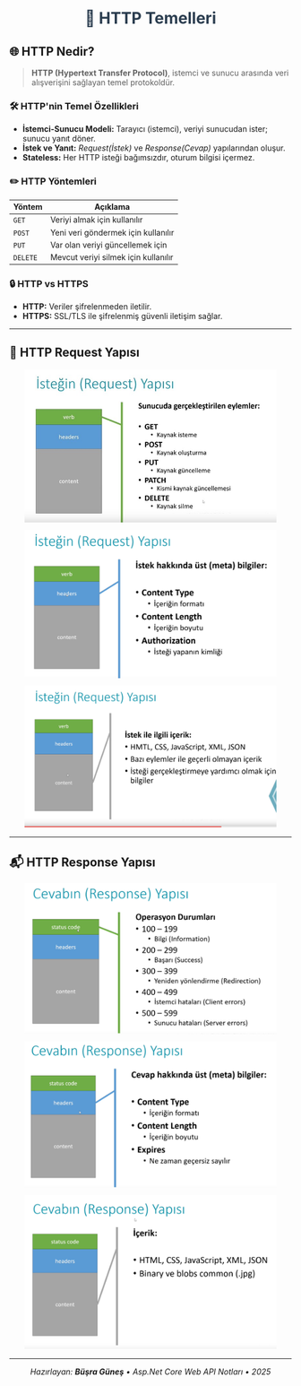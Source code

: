 <div align="center">
  <h1 style="color:#2c3e50;">🧩 HTTP Temelleri</h1>
</div>
<h2>🌐 HTTP Nedir?</h2>
<blockquote>
  <strong>HTTP (Hypertext Transfer Protocol)</strong>, istemci ve sunucu arasında veri alışverişini sağlayan temel protokoldür.
</blockquote>

<h3>🛠️ HTTP'nin Temel Özellikleri</h3>
<ul>
  <li><strong>İstemci-Sunucu Modeli:</strong> Tarayıcı (istemci), veriyi sunucudan ister; sunucu yanıt döner.</li>
  <li><strong>İstek ve Yanıt:</strong> <em>Request(İstek)</em> ve <em>Response(Cevap)</em> yapılarından oluşur.</li>
  <li><strong>Stateless:</strong> Her HTTP isteği bağımsızdır, oturum bilgisi içermez.</li>
</ul>

<!-- HTTP Methods -->
<h3>✏️ HTTP Yöntemleri</h3>
<table>
  <thead>
    <tr>
      <th>Yöntem</th>
      <th>Açıklama</th>
    </tr>
  </thead>
  <tbody>
    <tr><td><code>GET</code></td><td>Veriyi almak için kullanılır</td></tr>
    <tr><td><code>POST</code></td><td>Yeni veri göndermek için kullanılır</td></tr>
    <tr><td><code>PUT</code></td><td>Var olan veriyi güncellemek için</td></tr>
    <tr><td><code>DELETE</code></td><td>Mevcut veriyi silmek için kullanılır</td></tr>
  </tbody>
</table>

<!-- HTTP vs HTTPS -->
<h3>🔒 HTTP vs HTTPS</h3>
<ul>
  <li><strong>HTTP:</strong> Veriler şifrelenmeden iletilir.</li>
  <li><strong>HTTPS:</strong> SSL/TLS ile şifrelenmiş güvenli iletişim sağlar.</li>
</ul>

<hr>

<!-- Request Yapısı -->
<h2>📨 HTTP Request Yapısı</h2>
<div align="center">
  <img src="images/Request1.png" alt="Request 1" width="450" style="margin-bottom:10px;"><br>
  <img src="images/Request2.png" alt="Request 2" width="450" style="margin-bottom:10px;"><br>
  <img src="images/Request3.png" alt="Request 3" width="450"><br>
</div>

<hr>

<!-- Response Yapısı -->
<h2>📬 HTTP Response Yapısı</h2>
<div align="center">
  <img src="images/Responce1.png" alt="Response 1" width="450" style="margin-bottom:10px;"><br>
  <img src="images/Response2.png" alt="Response 2" width="450" style="margin-bottom:10px;"><br>
  <img src="images/Response3.png" alt="Response 3" width="450"><br>
</div>

<hr>

<!-- Footer -->
<div align="center">
  <em>Hazırlayan: <strong>Büşra Güneş</strong> • Asp.Net Core Web API Notları • 2025</em>
</div>
